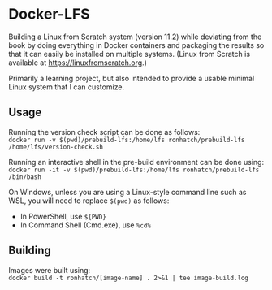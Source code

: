# Docker-LFS

Building a Linux from Scratch system (version 11.2) while deviating from the book by doing everything in Docker containers and packaging the results so that it can easily be installed on multiple systems. (Linux from Scratch is available at https://linuxfromscratch.org.)

Primarily a learning project, but also intended to provide a usable minimal Linux system that I can customize.

## Usage

Running the version check script can be done as follows:  
`docker run -v $(pwd)/prebuild-lfs:/home/lfs ronhatch/prebuild-lfs /home/lfs/version-check.sh`

Running an interactive shell in the pre-build environment can be done using:  
`docker run -it -v $(pwd)/prebuild-lfs:/home/lfs ronhatch/prebuild-lfs /bin/bash`

On Windows, unless you are using a Linux-style command line such as WSL, you will need to replace `$(pwd)` as follows:
- In PowerShell, use `${PWD}`
- In Command Shell (Cmd.exe), use `%cd%`

## Building

Images were built using:  
`docker build -t ronhatch/[image-name] . 2>&1 | tee image-build.log`
